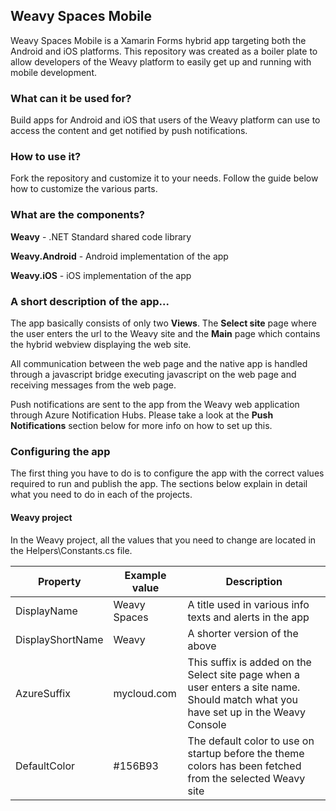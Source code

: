 ## Weavy Spaces Mobile
Weavy Spaces Mobile is a Xamarin Forms hybrid app targeting both the Android and iOS platforms. This repository was created as a boiler plate to allow developers of the Weavy platform to easily get up and running with mobile development.

### What can it be used for?
Build apps for Android and iOS that users of the Weavy platform can use to access the content and get notified by push notifications.

### How to use it?
Fork the repository and customize it to your needs. Follow the guide below how to customize the various parts. 

### What are the components?

**Weavy** - .NET Standard shared code library

**Weavy.Android** - Android implementation of the app

**Weavy.iOS** - iOS implementation of the app



### A short description of the app...
The app basically consists of only two **Views**. The **Select site** page  where the user enters the url to the Weavy site and the **Main** page which contains the hybrid webview displaying the web site.

All communication between the web page and the native app is handled through a javascript bridge executing javascript on the web page and receiving messages from the web page.

Push notifications are sent to the app from the Weavy web application through  Azure Notification Hubs. Please take a look at the **Push Notifications** section below for more info on how to set up this.


### Configuring the app

The first thing you have to do is to configure the app with the correct values required to run and publish the app. The sections below explain in detail what you need to do in each of the projects.

#### Weavy project
In the Weavy project, all the values that you need to change are located in the Helpers\Constants.cs file.

| Property   |      Example value      |  Description |
|----------|-------------|------|
| DisplayName |  Weavy Spaces | A title used in various info texts and alerts in the app |
|DisplayShortName |    Weavy   |   A shorter version of the above |
| AzureSuffix | mycloud.com |    This suffix is added on the Select site page when a user enters a site name. Should match what you have set up in the Weavy Console |
| DefaultColor | #156B93 |    The default color to use on startup before the theme colors has been fetched from the selected Weavy site |



